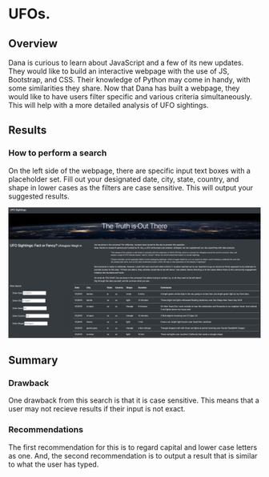 # UFOs.

## Overview
Dana is curious to learn about JavaScript and a few of its new updates. They would like to build an interactive webpage with the use of JS, Bootstrap, and CSS. Their knowledge of Python may come in handy, with some similarities they share.
Now that Dana has built a webpage, they would like to have users filter specific and various criteria simultaneously. This will help with a more detailed analysis of UFO sightings.

## Results
### How to perform a search
On the left side of the webpage, there are specific input text boxes with a placeholder set. Fill out your designated date, city, state, country, and shape in lower cases as the filters are case sensitive. This will output your suggested results.

![UFOs Webpage](https://github.com/Kisdigimonde/UFOs./blob/main/static/IMAGES/rm.png)

## Summary
### Drawback
One drawback from this search is that it is case sensitive. This means that a user may not recieve results if their input is not exact.

### Recommendations
The first recommendation for this is to regard capital and lower case letters as one. And, the second recommendation is to output a result that is similar to what the user has typed.
